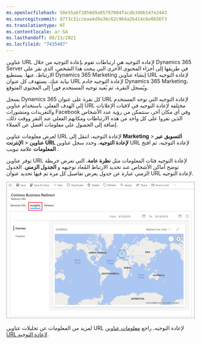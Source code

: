 ```yaml
---
ms.openlocfilehash: 50e55abf2050d9a05797004facdb340b547e2443
ms.sourcegitcommit: 8773c31cceaa4d9a36c62c964a2b414c6e0656f3
ms.translationtype: HT
ms.contentlocale: ar-SA
ms.lasthandoff: 08/13/2021
ms.locfileid: "7435407"
---
```

عناوين URL لإعادة التوجيه هي ارتباطات تقوم بإعادة التوجيه من خلال Dynamics 365 Server في طريقها إلى أجزاء المحتوى الأخرى التي يبحث هذا الشخص، الذي نقر على الارتباط، عنها. يستطيع Dynamics 365 Marketing إنشاء عناوين URL لإعادة التوجيه نيابة عنك. يستهدف كل عنوان URL لإعادة التوجيه خادم Dynamics 365 Marketing، ويُسجل النقرة، ثم يُعيد توجيه المستخدم فوراً إلى المحتوى المتوقع.

يسجل Dynamics 365 كل نقرة على عنوان URL لإعادة التوجيه التي توجه المستخدم إلى الهدف الفعلي. باستخدام عناوين URL مختلفة لإعادة التوجيه في لافتات الإعلانات والتغريدات ومنشورات Facebook وفي أي مكان آخر، ستتمكن من رؤية عدد الأشخاص الذين نقروا على كل واحد من هذه الارتباطات ومكانهم الفعلي عند النقر ووقت ذلك، إضافة إلى الحصول على معلومات أفضل عن العملاء.

لعرض معلومات عناوين URL لإعادة التوجيه، انتقل إلى **Marketing** > **التسويق عبر الإنترنت** > **‎‏‎عناوين URL لإعادة التوجيه‏**، وحدد سجل عناوين URL لإعادة التوجيه، ثم افتح علامة تبويب‏‎ **المعلومات** .

توفر عناوين URL لإعادة التوجيه فئات المعلومات مثل **نظرة عامة**، التي تعرض خريطة توضح أماكن الأشخاص عند تحديد الارتباط المُعاد توجيهه و **الجدول الزمني**. الجدول الزمني عبارة عن جدول يعرض تفاصيل كل مرة تم فيها تحديد عنوان URL لإعادة التوجيه.

![لقطة شاشة لعلامة تبويب معلومات عنوان URL لإعادة التوجيه.](../media/15-redirect-url-insights.png)

لمزيد من المعلومات عن تحليلات عناوين URL لإعادة التوجيه، راجع [معلومات عناوين URL لإعادة التوجيه](/dynamics365/marketing/insights#redirect-url-insights).
